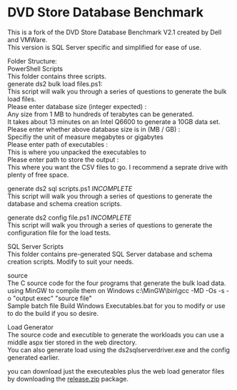 # DVD Store Database Benchmark

This is a fork of the DVD Store Database Benchmark V2.1 created by Dell and VMWare.  
This version is SQL Server specific and simplified for ease of use.  

Folder Structure:  
PowerShell Scripts  
This folder contains three scripts.  
generate ds2 bulk load files.ps1:  
This script will walk you through a series of questions to generate the bulk load files.  
Please enter database size (integer expected) :  
Any size from 1 MB to hundreds of terabytes can be generated.  
It takes about 13 minutes on an Intel Q6600 to generate a 10GB data set.  
Please enter whether above database size is in (MB / GB) :  
Specifiy the unit of measure megabytes or gigabytes  
Please enter path of executables :  
This is where you unpacked the executables to  
Please enter path to store the output :  
This where you want the CSV files to go. I recommend a seprate drive with plenty of free space.  

generate ds2 sql scripts.ps1 *INCOMPLETE*  
This script will walk you through a series of questions to generate the database and schema creation scripts.  

generate ds2 config file.ps1 *INCOMPLETE*  
This script will walk you through a series of questions to generate the configuration file for the load tests.  

SQL Server Scripts  
This folder contains pre-generated SQL Server database and schema creation scripts. Modify to suit your needs.  

source  
The C source code for the four programs that generate the bulk load data.  
using MinGW to compile them on Windows c:\MinGW\bin\gcc -MD -Os -s -o "output exec" "source file"  
Sample batch file Build Windows Executables.bat for you to modify or use to do the build if you so desire.  

Load Generator  
The source code and executible to generate the workloads you can use a middle aspx tier stored in the web directory.  
You can also generate load using the ds2sqlserverdriver.exe and the config generated earlier.  

you can download just the executeables plus the web load generator files by downloading the [release.zip](https://github.com/SQLServerIO/DVD-Store-Database-Benchmark/blob/master/release.zip "release.zip") package.  